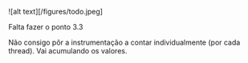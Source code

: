 ![alt text][/figures/todo.jpeg]

Falta fazer o ponto 3.3

Não consigo pôr a instrumentação a contar individualmente (por cada thread). Vai acumulando os valores.
